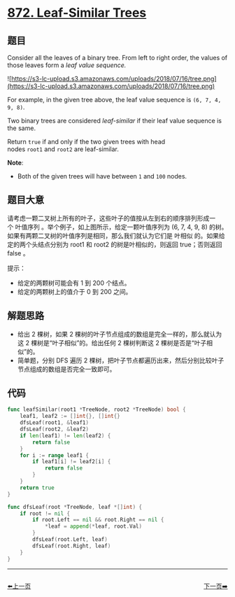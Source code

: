# [872. Leaf-Similar Trees](https://leetcode.com/problems/leaf-similar-trees/)



## 题目

Consider all the leaves of a binary tree. From left to right order, the values of those leaves form a *leaf value sequence.*

![https://s3-lc-upload.s3.amazonaws.com/uploads/2018/07/16/tree.png](https://s3-lc-upload.s3.amazonaws.com/uploads/2018/07/16/tree.png)

For example, in the given tree above, the leaf value sequence is `(6, 7, 4, 9, 8)`.

Two binary trees are considered *leaf-similar* if their leaf value sequence is the same.

Return `true` if and only if the two given trees with head nodes `root1` and `root2` are leaf-similar.

**Note**:

- Both of the given trees will have between `1` and `100` nodes.

## 题目大意

请考虑一颗二叉树上所有的叶子，这些叶子的值按从左到右的顺序排列形成一个 叶值序列 。举个例子，如上图所示，给定一颗叶值序列为 (6, 7, 4, 9, 8) 的树。如果有两颗二叉树的叶值序列是相同，那么我们就认为它们是 叶相似 的。如果给定的两个头结点分别为 root1 和 root2 的树是叶相似的，则返回 true；否则返回 false 。

提示：

- 给定的两颗树可能会有 1 到 200 个结点。
- 给定的两颗树上的值介于 0 到 200 之间。

## 解题思路

- 给出 2 棵树，如果 2 棵树的叶子节点组成的数组是完全一样的，那么就认为这 2 棵树是“叶子相似”的。给出任何 2 棵树判断这 2 棵树是否是“叶子相似”的。
- 简单题，分别 DFS 遍历 2 棵树，把叶子节点都遍历出来，然后分别比较叶子节点组成的数组是否完全一致即可。

## 代码

```go
func leafSimilar(root1 *TreeNode, root2 *TreeNode) bool {
	leaf1, leaf2 := []int{}, []int{}
	dfsLeaf(root1, &leaf1)
	dfsLeaf(root2, &leaf2)
	if len(leaf1) != len(leaf2) {
		return false
	}
	for i := range leaf1 {
		if leaf1[i] != leaf2[i] {
			return false
		}
	}
	return true
}

func dfsLeaf(root *TreeNode, leaf *[]int) {
	if root != nil {
		if root.Left == nil && root.Right == nil {
			*leaf = append(*leaf, root.Val)
		}
		dfsLeaf(root.Left, leaf)
		dfsLeaf(root.Right, leaf)
	}
}
```


----------------------------------------------
<div style="display: flex;justify-content: space-between;align-items: center;">
<p><a href="https://books.halfrost.com/leetcode/ChapterFour/0800~0899/0867.Transpose-Matrix/">⬅️上一页</a></p>
<p><a href="https://books.halfrost.com/leetcode/ChapterFour/0800~0899/0875.Koko-Eating-Bananas/">下一页➡️</a></p>
</div>
